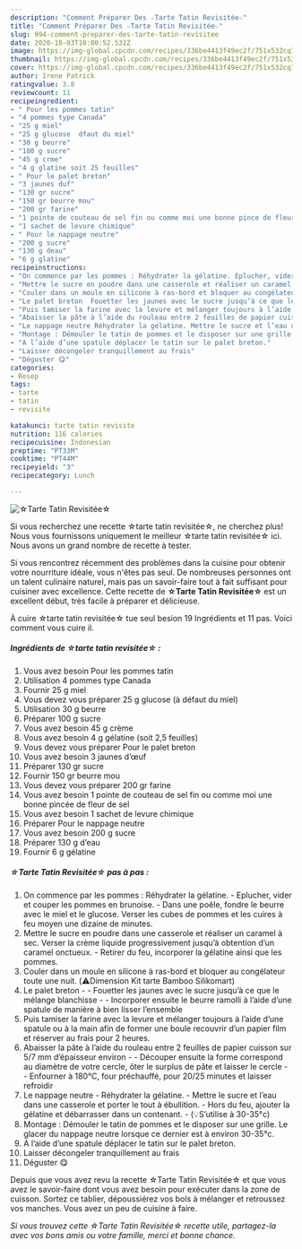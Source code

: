 ```yaml
---
description: "Comment Préparer Des ☆Tarte Tatin Revisitée☆"
title: "Comment Préparer Des ☆Tarte Tatin Revisitée☆"
slug: 994-comment-preparer-des-tarte-tatin-revisitee
date: 2020-10-03T10:00:52.532Z
image: https://img-global.cpcdn.com/recipes/336be4413f49ec2f/751x532cq70/☆tarte-tatin-revisitee☆-photo-principale-de-la-recette.jpg
thumbnail: https://img-global.cpcdn.com/recipes/336be4413f49ec2f/751x532cq70/☆tarte-tatin-revisitee☆-photo-principale-de-la-recette.jpg
cover: https://img-global.cpcdn.com/recipes/336be4413f49ec2f/751x532cq70/☆tarte-tatin-revisitee☆-photo-principale-de-la-recette.jpg
author: Irene Patrick
ratingvalue: 3.8
reviewcount: 11
recipeingredient:
- " Pour les pommes tatin"
- "4 pommes type Canada"
- "25 g miel"
- "25 g glucose  dfaut du miel"
- "30 g beurre"
- "100 g sucre"
- "45 g crme"
- "4 g glatine soit 25 feuilles"
- " Pour le palet breton"
- "3 jaunes duf"
- "130 gr sucre"
- "150 gr beurre mou"
- "200 gr farine"
- "1 pointe de couteau de sel fin ou comme moi une bonne pince de fleur de sel"
- "1 sachet de levure chimique"
- " Pour le nappage neutre"
- "200 g sucre"
- "130 g deau"
- "6 g glatine"
recipeinstructions:
- "On commence par les pommes : Réhydrater la gélatine. Eplucher, vider et couper les pommes en brunoise. Dans une poêle, fondre le beurre avec le miel et le glucose. Verser les cubes de pommes et les cuires à feu moyen une dizaine de minutes."
- "Mettre le sucre en poudre dans une casserole et réaliser un caramel à sec. Verser la crème liquide progressivement jusqu’à obtention d’un caramel onctueux. Retirer du feu, incorporer la gélatine ainsi que les pommes."
- "Couler dans un moule en silicone à ras-bord et bloquer au congélateur toute une nuit. (⚠️Dimension Kit tarte Bamboo Silikomart)"
- "Le palet breton  Fouetter les jaunes avec le sucre jusqu’à ce que le mélange blanchisse  Incorporer ensuite le beurre ramolli à l’aide d’une spatule de manière à bien lisser l’ensemble"
- "Puis tamiser la farine avec la levure et mélanger toujours à l’aide d’une spatule ou à la main afin de former une boule recouvrir d’un papier film et réserver au frais pour 2 heures."
- "Abaisser la pâte à l’aide du rouleau entre 2 feuilles de papier cuisson sur 5/7 mm d’épaisseur environ  Découper ensuite la forme correspond au diamètre de votre cercle, ôter le surplus de pâte et laisser le cercle  Enfourner à 180°C, four préchauffé, pour 20/25 minutes et laisser refroidir"
- "Le nappage neutre Réhydrater la gélatine. Mettre le sucre et l’eau dans une casserole et porter le tout à ébullition. Hors du feu, ajouter la gélatine et débarrasser dans un contenant. (💡S’utilise à 30-35°c)"
- "Montage : Démouler le tatin de pommes et le disposer sur une grille. Le glacer du nappage neutre lorsque ce dernier est à environ 30-35°c."
- "A l’aide d’une spatule déplacer le tatin sur le palet breton."
- "Laisser décongeler tranquillement au frais"
- "Déguster 😋"
categories:
- Resep
tags:
- tarte
- tatin
- revisite

katakunci: tarte tatin revisite 
nutrition: 116 calories
recipecuisine: Indonesian
preptime: "PT33M"
cooktime: "PT44M"
recipeyield: "3"
recipecategory: Lunch

---
```



![☆Tarte Tatin Revisitée☆](https://img-global.cpcdn.com/recipes/336be4413f49ec2f/751x532cq70/☆tarte-tatin-revisitee☆-photo-principale-de-la-recette.jpg)

Si vous recherchez une recette ☆tarte tatin revisitée☆, ne cherchez plus! Nous vous fournissons uniquement le meilleur ☆tarte tatin revisitée☆ ici. Nous avons un grand nombre de recette à tester.

Si vous rencontrez récemment des problèmes dans la cuisine pour obtenir votre nourriture idéale, vous n'êtes pas seul. De nombreuses personnes ont un talent culinaire naturel, mais pas un savoir-faire tout à fait suffisant pour cuisiner avec excellence. Cette recette de <strong> ☆Tarte Tatin Revisitée☆ </strong> est un excellent début, très facile à préparer et délicieuse.

<!--inarticleads1-->

À cuire ☆tarte tatin revisitée☆ tue seul besion 19 Ingrédients et 11 pas. Voici comment vous cuire il.

##### Ingrédients de ☆tarte tatin revisitée☆ :

1. Vous avez besoin  Pour les pommes tatin
1. Utilisation 4 pommes type Canada
1. Fournir 25 g miel
1. Vous devez vous préparer 25 g glucose (à défaut du miel)
1. Utilisation 30 g beurre
1. Préparer 100 g sucre
1. Vous avez besoin 45 g crème
1. Vous avez besoin 4 g gélatine (soit 2,5 feuilles)
1. Vous devez vous préparer  Pour le palet breton
1. Vous avez besoin 3 jaunes d’œuf
1. Préparer 130 gr sucre
1. Fournir 150 gr beurre mou
1. Vous devez vous préparer 200 gr farine
1. Vous avez besoin 1 pointe de couteau de sel fin ou comme moi une bonne pincée de fleur de sel
1. Vous avez besoin 1 sachet de levure chimique
1. Préparer  Pour le nappage neutre
1. Vous avez besoin 200 g sucre
1. Préparer 130 g d’eau
1. Fournir 6 g gélatine




<!--inarticleads2-->

##### ☆Tarte Tatin Revisitée☆ pas à pas :

1. On commence par les pommes : Réhydrater la gélatine. - Eplucher, vider et couper les pommes en brunoise. - Dans une poêle, fondre le beurre avec le miel et le glucose. Verser les cubes de pommes et les cuires à feu moyen une dizaine de minutes.
1. Mettre le sucre en poudre dans une casserole et réaliser un caramel à sec. Verser la crème liquide progressivement jusqu’à obtention d’un caramel onctueux. - Retirer du feu, incorporer la gélatine ainsi que les pommes.
1. Couler dans un moule en silicone à ras-bord et bloquer au congélateur toute une nuit. (⚠️Dimension Kit tarte Bamboo Silikomart)
1. Le palet breton -  - Fouetter les jaunes avec le sucre jusqu’à ce que le mélange blanchisse -  - Incorporer ensuite le beurre ramolli à l’aide d’une spatule de manière à bien lisser l’ensemble
1. Puis tamiser la farine avec la levure et mélanger toujours à l’aide d’une spatule ou à la main afin de former une boule recouvrir d’un papier film et réserver au frais pour 2 heures.
1. Abaisser la pâte à l’aide du rouleau entre 2 feuilles de papier cuisson sur 5/7 mm d’épaisseur environ -  - Découper ensuite la forme correspond au diamètre de votre cercle, ôter le surplus de pâte et laisser le cercle -  - Enfourner à 180°C, four préchauffé, pour 20/25 minutes et laisser refroidir
1. Le nappage neutre - Réhydrater la gélatine. - Mettre le sucre et l’eau dans une casserole et porter le tout à ébullition. - Hors du feu, ajouter la gélatine et débarrasser dans un contenant. - (💡S’utilise à 30-35°c)
1. Montage : Démouler le tatin de pommes et le disposer sur une grille. Le glacer du nappage neutre lorsque ce dernier est à environ 30-35°c.
1. A l’aide d’une spatule déplacer le tatin sur le palet breton.
1. Laisser décongeler tranquillement au frais
1. Déguster 😋




<!--inarticleads1-->

<p>
Depuis que vous avez revu la recette ☆Tarte Tatin Revisitée☆ et que vous avez le savoir-faire dont vous avez besoin pour exécuter dans la zone de cuisson. Sortez ce tablier, dépoussiérez vos bols à mélanger et retroussez vos manches. Vous avez un peu de cuisine à faire.
</p>

<p>
<i>Si vous trouvez cette ☆Tarte Tatin Revisitée☆ recette utile, partagez-la avec vos bons amis ou votre famille, merci et bonne chance.</i>
</p>
